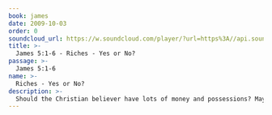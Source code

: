 ```yaml
---
book: james
date: 2009-10-03
order: 0
soundcloud_url: https://w.soundcloud.com/player/?url=https%3A//api.soundcloud.com/tracks/
title: >-
  James 5:1-6 - Riches - Yes or No?
passage: >-
  James 5:1-6
name: >-
  Riches - Yes or No?
description: >-
  Should the Christian believer have lots of money and possessions? Maybe, yes. Maybe, no. Discover what counsel James gives regarding the material things of life.
---
```


